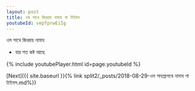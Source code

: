 ```yaml
---
layout: post
title: ওম সাথে জিহ্বায় নামায গা টাইমস
youtubeId: vepfprwEiIg
---
```

 
 
 ওম সাথে জিহ্বায় নামায  
 
 -  যার শত কষ্ট আছে 
 
  
 
  
 
 
 
 
 
 


{% include youtubePlayer.html id=page.youtubeId %}
 
[Next]({{ site.baseurl }}{% link  split2/_posts/2018-08-29-ওম সাহস্রাপথে নামায গা টাইমস.md%})
 

